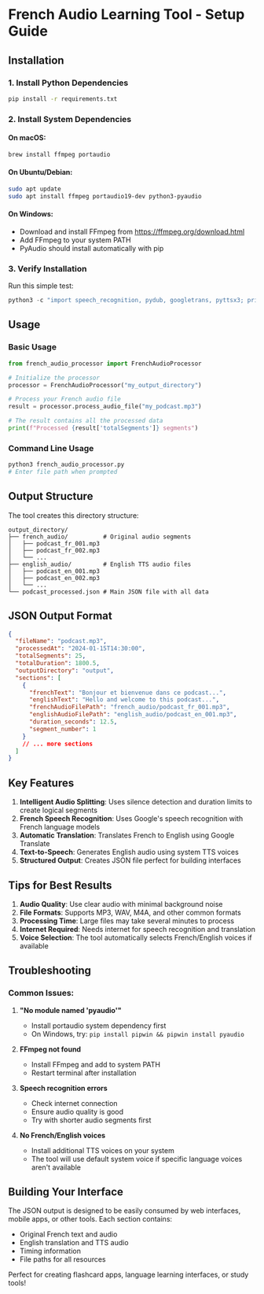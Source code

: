 # French Audio Learning Tool - Setup Guide

## Installation

### 1. Install Python Dependencies

```bash
pip install -r requirements.txt
```

### 2. Install System Dependencies

#### On macOS:

```bash
brew install ffmpeg portaudio
```

#### On Ubuntu/Debian:

```bash
sudo apt update
sudo apt install ffmpeg portaudio19-dev python3-pyaudio
```

#### On Windows:

- Download and install FFmpeg from https://ffmpeg.org/download.html
- Add FFmpeg to your system PATH
- PyAudio should install automatically with pip

### 3. Verify Installation

Run this simple test:

```python
python3 -c "import speech_recognition, pydub, googletrans, pyttsx3; print('All dependencies installed successfully!')"
```

## Usage

### Basic Usage

```python
from french_audio_processor import FrenchAudioProcessor

# Initialize the processor
processor = FrenchAudioProcessor("my_output_directory")

# Process your French audio file
result = processor.process_audio_file("my_podcast.mp3")

# The result contains all the processed data
print(f"Processed {result['totalSegments']} segments")
```

### Command Line Usage

```bash
python3 french_audio_processor.py
# Enter file path when prompted
```

## Output Structure

The tool creates this directory structure:

```
output_directory/
├── french_audio/          # Original audio segments
│   ├── podcast_fr_001.mp3
│   ├── podcast_fr_002.mp3
│   └── ...
├── english_audio/         # English TTS audio files
│   ├── podcast_en_001.mp3
│   ├── podcast_en_002.mp3
│   └── ...
└── podcast_processed.json # Main JSON file with all data
```

## JSON Output Format

```json
{
  "fileName": "podcast.mp3",
  "processedAt": "2024-01-15T14:30:00",
  "totalSegments": 25,
  "totalDuration": 1800.5,
  "outputDirectory": "output",
  "sections": [
    {
      "frenchText": "Bonjour et bienvenue dans ce podcast...",
      "englishText": "Hello and welcome to this podcast...",
      "frenchAudioFilePath": "french_audio/podcast_fr_001.mp3",
      "englishAudioFilePath": "english_audio/podcast_en_001.mp3",
      "duration_seconds": 12.5,
      "segment_number": 1
    }
    // ... more sections
  ]
}
```

## Key Features

1. **Intelligent Audio Splitting**: Uses silence detection and duration limits to create logical segments
2. **French Speech Recognition**: Uses Google's speech recognition with French language models
3. **Automatic Translation**: Translates French to English using Google Translate
4. **Text-to-Speech**: Generates English audio using system TTS voices
5. **Structured Output**: Creates JSON file perfect for building interfaces

## Tips for Best Results

1. **Audio Quality**: Use clear audio with minimal background noise
2. **File Formats**: Supports MP3, WAV, M4A, and other common formats
3. **Processing Time**: Large files may take several minutes to process
4. **Internet Required**: Needs internet for speech recognition and translation
5. **Voice Selection**: The tool automatically selects French/English voices if available

## Troubleshooting

### Common Issues:

1. **"No module named 'pyaudio'"**

   - Install portaudio system dependency first
   - On Windows, try: `pip install pipwin && pipwin install pyaudio`

2. **FFmpeg not found**

   - Install FFmpeg and add to system PATH
   - Restart terminal after installation

3. **Speech recognition errors**

   - Check internet connection
   - Ensure audio quality is good
   - Try with shorter audio segments first

4. **No French/English voices**
   - Install additional TTS voices on your system
   - The tool will use default system voice if specific language voices aren't available

## Building Your Interface

The JSON output is designed to be easily consumed by web interfaces, mobile apps, or other tools. Each section contains:

- Original French text and audio
- English translation and TTS audio
- Timing information
- File paths for all resources

Perfect for creating flashcard apps, language learning interfaces, or study tools!
